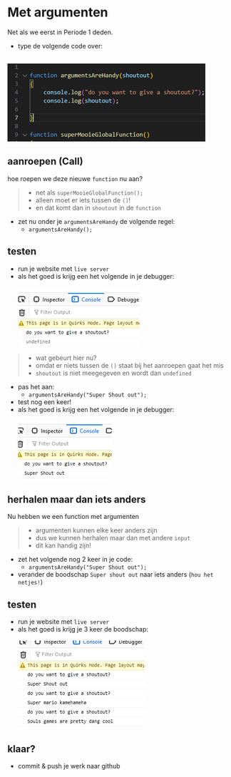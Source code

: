 # Met argumenten

Net als we eerst in Periode 1 deden.

- type de volgende code over:

</br>![](img/shout.PNG)


## aanroepen (Call)

hoe roepen we deze nieuwe `function` nu aan?


> - net als `superMooieGlobalFunction();`
> - alleen moet er iets tussen de `()`!
> - en dat komt dan in `shoutout` in de `function`


-  zet nu onder je `argumentsAreHandy` de volgende regel:
    - `argumentsAreHandy();`


## testen

- run je website met `live server`
- als het goed is krijg een het volgende in je debugger:  
</br>![](img/undefined.PNG)

> - wat gebeurt hier nu?
> - omdat er niets tussen de `()` staat bij het aanroepen gaat het mis
> - `shoutout` is niet meegegeven en wordt dan `undefined`

- pas het aan:
    - `argumentsAreHandy("Super Shout out");`
- test nog een keer!
- als het goed is krijg een het volgende in je debugger:  
</br>![](img/shouty.PNG)

## herhalen maar dan iets anders

Nu hebben we een function met argumenten
> - argumenten kunnen elke keer anders zijn
> - dus we kunnen herhalen maar dan met andere `input`
> - dit kan handig zijn!

- zet het volgende nog 2 keer in je code:
    - `argumentsAreHandy("Super Shout out");`
- verander de boodschap `Super shout out` naar iets anders (`hou het netjes!`)


## testen

- run je website met `live server`
- als het goed is krijg je 3 keer de boodschap:  
</br>![](img/3shout.PNG)

## klaar?

- commit & push je werk naar github
